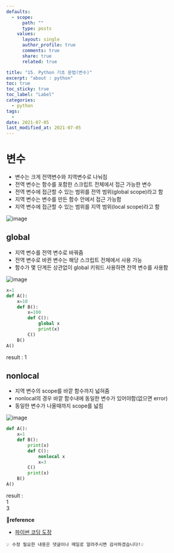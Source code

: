 ```yaml
---
defaults:
  - scope:
      path: ""
      type: posts
    values:
      layout: single
      author_profile: true
      comments: true
      share: true
      related: true

title: "15. Python 기초 문법(변수)"
excerpt: "about : python"
toc: true
toc_sticky: true
toc_label: "Label"
categories:
  - python
tags:
  - 
date: 2021-07-05
last_modified_at: 2021-07-05
---
```


# 변수

- 변수는 크게 전역변수와 지역변수로 나눠짐
- 전역 변수는 함수를 포함한 스크립트 전체에서 접근 가능한 변수
- 전역 변수에 접근할 수 있는 범위를 전역 범위(global scope)라고 함
- 지역 변수는 변수를 만든 함수 안에서 접근 가능함
- 지역 변수에 접근할 수 있는 범위를 지역 범위(local scope)라고 함 

![image](https://user-images.githubusercontent.com/77658029/124450328-45888900-ddbf-11eb-939a-f68de7efdcb5.png)

## global

- 지역 변수를 전역 변수로 바꿔줌
- 전역 변수로 바뀐 변수는 해당 스크립트 전체에서 사용 가능
- 함수가 몇 단계든 상관없이 global 키워드 사용하면 전역 변수를 사용함

![image](https://user-images.githubusercontent.com/77658029/124450933-df503600-ddbf-11eb-91dd-e388bd24992e.png)

```python
x=1
def A(): 
    x=10
    def B(): 
        x=100
        def C(): 
            global x
            print(x)
        C()
    B()
A()
```
result : 1

## nonlocal

- 지역 변수의 scope를 바깥 함수까지 넓혀줌
- nonlocal의 경우 바깥 함수내에 동일한 변수가 있어야함(없으면 error)
- 동일한 변수가 나올때까지 scope를 넓힘

![image](https://user-images.githubusercontent.com/77658029/124486014-1d615000-dde8-11eb-99d5-7e1e2ab5bc3e.png)

```python
def A(): 
    x=1
    def B(): 
        print(x)
        def C(): 
            nonlocal x
            x=3
        C()
        print(x)
    B()
A()
```
result :  <br>
1  <br>
3

**📌reference**
- [파이썬 코딩 도장](https://dojang.io/course/view.php?id=7)

```
💡 수정 필요한 내용은 댓글이나 메일로 알려주시면 감사하겠습니다!💡 
```